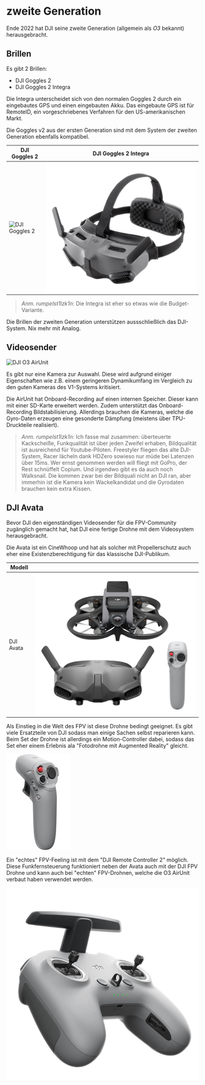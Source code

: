 # zweite Generation

Ende 2022 hat DJI seine zweite Generation (allgemein als *O3* bekannt) herausgebracht.

## Brillen

Es gibt 2 Brillen:

- DJI Goggles 2
- DJI Goggles 2 Integra

Die Integra unterscheidet sich von den normalen Goggles 2 durch ein eingebautes GPS und einen eingebauten Akku. Das eingebaute GPS ist für RemoteID, ein vorgeschriebenes Verfahren für den US-amerikanischen Markt.

Die Goggles v2 aus der ersten Generation sind mit dem System der zweiten Generation ebenfalls kompatibel.

| DJI Goggles 2                                | DJI Goggles 2 Integra                                        |
| -------------------------------------------- | ------------------------------------------------------------ |
| ![DJI Goggles 2](/img/DJI/dji_goggles_2.png) | ![DJI Goggles 2 Integra](/img/DJI/dji_goggles_2_integra.png) |

> *Anm. rumpelst1lzk1n*: Die Integra ist eher so etwas wie die Budget-Variante.

Die Brillen der zweiten Generation unterstützen aussschließlich das DJI-System. Nix mehr mit Analog.

## Videosender

![DJI O3 AirUnit](/img/DJI/dji_o3_airunit.png)

Es gibt nur eine Kamera zur Auswahl. Diese wird aufgrund einiger Eigenschaften wie z.B. einem geringeren Dynamikumfang im Vergleich zu den guten Kameras des V1-Systems kritisiert.

Die AirUnit hat Onboard-Recording auf einen internen Speicher. Dieser kann mit einer SD-Karte erweitert werden. Zudem unterstützt das Onboard-Recording Bildstabilisierung. Allerdings brauchen die Kameras, welche die Gyro-Daten erzeugen eine gesonderte Dämpfung (meistens über TPU-Druckteile realisiert).

> *Anm. rumpelst1lzk1n*: Ich fasse mal zusammen: überteuerte Kackscheiße, Funkqualität ist über jeden Zweifel erhaben, Bildqualität ist ausreichend für Youtube-Piloten. Freestyler fliegen das alte DJI-System, Racer lächeln dank HDZero sowieso nur müde bei Latenzen über 15ms. Wer ernst genommen werden will fliegt mit GoPro, der Rest schnüffelt Copium. Und irgendwo gibt es da auch noch Walksnail. Die kommen zwar bei der Bildquali nicht an DJI ran, aber immerhin ist die Kamera kein Wackelkandidat und die Gyrodaten brauchen kein extra Kissen.

## DJI Avata

Bevor DJI den eigenständigen Videosender für die FPV-Community zugänglich gemacht hat, hat DJI eine fertige Drohne mit dem Videosystem herausgebracht.

Die Avata ist ein CineWhoop und hat als solcher mit Propellerschutz auch eher eine Existenzberechtigung für das klassische DJI-Publikum.

| Modell    |                                              |
| --------- | -------------------------------------------- |
| DJI Avata | ![DJI Avata Set](/img/DJI/dji_avata_set.png) |

Als Einstieg in die Welt des FPV ist diese Drohne bedingt geeignet. Es gibt viele Ersatzteile von DJI sodass man einige Sachen selbst reparieren kann. Beim Set der Drohne ist allerdings ein Motion-Controller dabei, sodass das Set eher einem Erlebnis ala "Fotodrohne mit Augmented Reality" gleicht.

![The Dong](/img/DJI/dji_remote_dong.png)

Ein "echtes" FPV-Feeling ist mit dem "DJI Remote Controller 2" möglich. Diese Funkfernsteuerung funktioniert neben der Avata auch mit der DJI FPV Drohne und kann auch bei "echten" FPV-Drohnen, welche die O3 AirUnit verbaut haben verwendet werden.

![DJI FPV Remote 2](/img/DJI/dji_fpv_remote_2.png)
